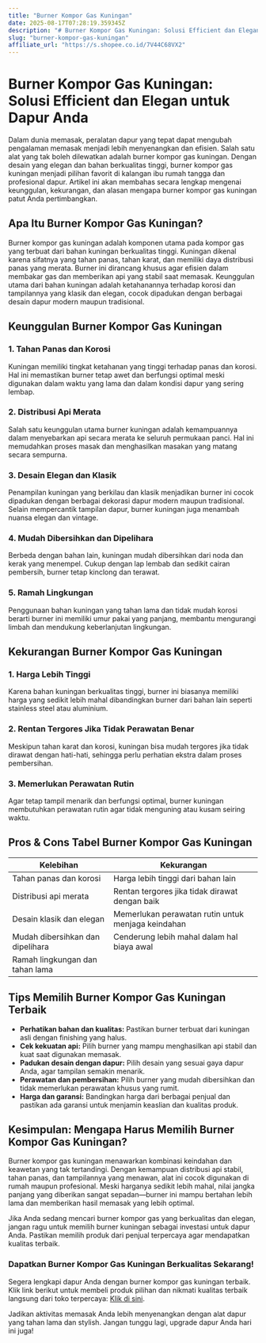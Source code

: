 ```yaml
---
title: "Burner Kompor Gas Kuningan"
date: 2025-08-17T07:28:19.359345Z
description: "# Burner Kompor Gas Kuningan: Solusi Efficient dan Elegan untuk Dapur Anda..."
slug: "burner-kompor-gas-kuningan"
affiliate_url: "https://s.shopee.co.id/7V44C68VX2"
---
```

# Burner Kompor Gas Kuningan: Solusi Efficient dan Elegan untuk Dapur Anda

Dalam dunia memasak, peralatan dapur yang tepat dapat mengubah pengalaman memasak menjadi lebih menyenangkan dan efisien. Salah satu alat yang tak boleh dilewatkan adalah burner kompor gas kuningan. Dengan desain yang elegan dan bahan berkualitas tinggi, burner kompor gas kuningan menjadi pilihan favorit di kalangan ibu rumah tangga dan profesional dapur. Artikel ini akan membahas secara lengkap mengenai keunggulan, kekurangan, dan alasan mengapa burner kompor gas kuningan patut Anda pertimbangkan.

## Apa Itu Burner Kompor Gas Kuningan?

Burner kompor gas kuningan adalah komponen utama pada kompor gas yang terbuat dari bahan kuningan berkualitas tinggi. Kuningan dikenal karena sifatnya yang tahan panas, tahan karat, dan memiliki daya distribusi panas yang merata. Burner ini dirancang khusus agar efisien dalam membakar gas dan memberikan api yang stabil saat memasak. Keunggulan utama dari bahan kuningan adalah ketahanannya terhadap korosi dan tampilannya yang klasik dan elegan, cocok dipadukan dengan berbagai desain dapur modern maupun tradisional.

## Keunggulan Burner Kompor Gas Kuningan

### 1. Tahan Panas dan Korosi

Kuningan memiliki tingkat ketahanan yang tinggi terhadap panas dan korosi. Hal ini memastikan burner tetap awet dan berfungsi optimal meski digunakan dalam waktu yang lama dan dalam kondisi dapur yang sering lembap.

### 2. Distribusi Api Merata

Salah satu keunggulan utama burner kuningan adalah kemampuannya dalam menyebarkan api secara merata ke seluruh permukaan panci. Hal ini memudahkan proses masak dan menghasilkan masakan yang matang secara sempurna.

### 3. Desain Elegan dan Klasik

Penampilan kuningan yang berkilau dan klasik menjadikan burner ini cocok dipadukan dengan berbagai dekorasi dapur modern maupun tradisional. Selain mempercantik tampilan dapur, burner kuningan juga menambah nuansa elegan dan vintage.

### 4. Mudah Dibersihkan dan Dipelihara

Berbeda dengan bahan lain, kuningan mudah dibersihkan dari noda dan kerak yang menempel. Cukup dengan lap lembab dan sedikit cairan pembersih, burner tetap kinclong dan terawat.

### 5. Ramah Lingkungan

Penggunaan bahan kuningan yang tahan lama dan tidak mudah korosi berarti burner ini memiliki umur pakai yang panjang, membantu mengurangi limbah dan mendukung keberlanjutan lingkungan.

## Kekurangan Burner Kompor Gas Kuningan

### 1. Harga Lebih Tinggi

Karena bahan kuningan berkualitas tinggi, burner ini biasanya memiliki harga yang sedikit lebih mahal dibandingkan burner dari bahan lain seperti stainless steel atau aluminium.

### 2. Rentan Tergores Jika Tidak Perawatan Benar

Meskipun tahan karat dan korosi, kuningan bisa mudah tergores jika tidak dirawat dengan hati-hati, sehingga perlu perhatian ekstra dalam proses pembersihan.

### 3. Memerlukan Perawatan Rutin

Agar tetap tampil menarik dan berfungsi optimal, burner kuningan membutuhkan perawatan rutin agar tidak menguning atau kusam seiring waktu.

## Pros & Cons Tabel Burner Kompor Gas Kuningan

| Kelebihan                                               | Kekurangan                                              |
|---------------------------------------------------------|--------------------------------------------------------|
| Tahan panas dan korosi                                | Harga lebih tinggi dari bahan lain                     |
| Distribusi api merata                                  | Rentan tergores jika tidak dirawat dengan baik       |
| Desain klasik dan elegan                              | Memerlukan perawatan rutin untuk menjaga keindahan  |
| Mudah dibersihkan dan dipelihara                     | Cenderung lebih mahal dalam hal biaya awal           |
| Ramah lingkungan dan tahan lama                        |                             |

## Tips Memilih Burner Kompor Gas Kuningan Terbaik

- **Perhatikan bahan dan kualitas:** Pastikan burner terbuat dari kuningan asli dengan finishing yang halus.
- **Cek kekuatan api:** Pilih burner yang mampu menghasilkan api stabil dan kuat saat digunakan memasak.
- **Padukan desain dengan dapur:** Pilih desain yang sesuai gaya dapur Anda, agar tampilan semakin menarik.
- **Perawatan dan pembersihan:** Pilih burner yang mudah dibersihkan dan tidak memerlukan perawatan khusus yang rumit.
- **Harga dan garansi:** Bandingkan harga dari berbagai penjual dan pastikan ada garansi untuk menjamin keaslian dan kualitas produk.

## Kesimpulan: Mengapa Harus Memilih Burner Kompor Gas Kuningan?

Burner kompor gas kuningan menawarkan kombinasi keindahan dan keawetan yang tak tertandingi. Dengan kemampuan distribusi api stabil, tahan panas, dan tampilannya yang menawan, alat ini cocok digunakan di rumah maupun profesional. Meski harganya sedikit lebih mahal, nilai jangka panjang yang diberikan sangat sepadan—burner ini mampu bertahan lebih lama dan memberikan hasil memasak yang lebih optimal.

Jika Anda sedang mencari burner kompor gas yang berkualitas dan elegan, jangan ragu untuk memilih burner kuningan sebagai investasi untuk dapur Anda. Pastikan memilih produk dari penjual terpercaya agar mendapatkan kualitas terbaik.

### Dapatkan Burner Kompor Gas Kuningan Berkualitas Sekarang!

Segera lengkapi dapur Anda dengan burner kompor gas kuningan terbaik. Klik link berikut untuk membeli produk pilihan dan nikmati kualitas terbaik langsung dari toko terpercaya: [Klik di sini](https://s.shopee.co.id/7V44C68VX2).

Jadikan aktivitas memasak Anda lebih menyenangkan dengan alat dapur yang tahan lama dan stylish. Jangan tunggu lagi, upgrade dapur Anda hari ini juga!
